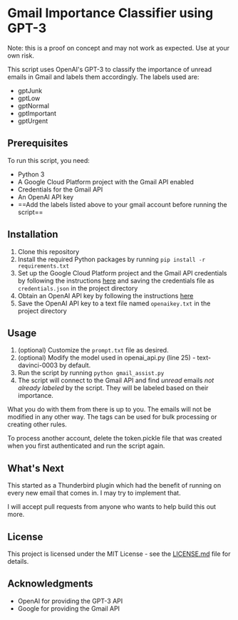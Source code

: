 # Gmail Importance Classifier using GPT-3

Note: this is a proof on concept and may not work as expected. Use at your own risk. 

This script uses OpenAI's GPT-3 to classify the importance of unread emails in Gmail and labels them accordingly. The labels used are:

- gptJunk
- gptLow
- gptNormal 
- gptImportant
- gptUrgent 


## Prerequisites

To run this script, you need:
- Python 3
- A Google Cloud Platform project with the Gmail API enabled
- Credentials for the Gmail API
- An OpenAI API key
- ==Add the labels listed above to your gmail account before running the script==

## Installation

1. Clone this repository
2. Install the required Python packages by running `pip install -r requirements.txt`
3. Set up the Google Cloud Platform project and the Gmail API credentials by following the instructions [here](https://developers.google.com/gmail/api/quickstart/python) and saving the credentials file as `credentials.json` in the project directory
4. Obtain an OpenAI API key by following the instructions [here](https://beta.openai.com/docs/quickstart)
5. Save the OpenAI API key to a text file named `openaikey.txt` in the project directory

## Usage

1. (optional) Customize the `prompt.txt` file as desired.
2. (optional) Modify the model used in openai_api.py (line 25) - text-davinci-0003 by default.
2. Run the script by running `python gmail_assist.py`
3. The script will connect to the Gmail API and find *unread* emails *not already labeled* by the script. They will be labeled based on their importance. 

What you do with them from there is up to you. The emails will not be modified in any other way. The tags can be used for bulk processing or creating other rules.

To process another account, delete the token.pickle file that was created when you first authenticated and run the script again.

## What's Next 

This started as a Thunderbird plugin which had the benefit of running on every new email that comes in. I may try to implement that. 

I will accept pull requests from anyone who wants to help build this out more. 

## License

This project is licensed under the MIT License - see the [LICENSE.md](LICENSE.md) file for details.

## Acknowledgments

- OpenAI for providing the GPT-3 API
- Google for providing the Gmail API
